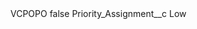 <?xml version="1.0" encoding="UTF-8"?>
<CustomMetadata xmlns="http://soap.sforce.com/2006/04/metadata" xmlns:xsi="http://www.w3.org/2001/XMLSchema-instance" xmlns:xsd="http://www.w3.org/2001/XMLSchema">
    <label>VCPOPO</label>
    <protected>false</protected>
    <values>
        <field>Priority_Assignment__c</field>
        <value xsi:type="xsd:string">Low</value>
    </values>
</CustomMetadata>
